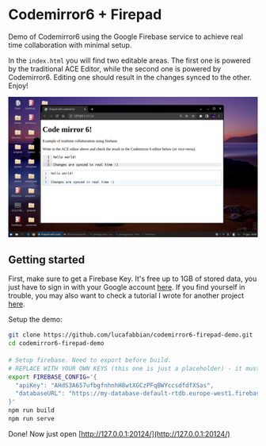# Codemirror6 + Firepad 

Demo of Codemirror6 using the Google Firebase service to achieve real time collaboration with minimal setup.

In the `index.html` you will find two editable areas. The first one is powered by the traditional ACE Editor, while the second one is powered by Codemirror6. Editing one should result in the changes synced to the other. Enjoy!

![screenshot of the demo running](screenshot.png)

## Getting started 

First, make sure to get a Firebase Key. It's free up to 1GB of stored data, you just have to sign in with your Google account [here](https://firebase.google.com/). If you find yourself in trouble, you may also want to check a tutorial I wrote for another project [here](https://librogamesland.github.io/magebook/#/?id=collaborative-projects).


Setup the demo:

```bash
git clone https://github.com/lucafabbian/codemirror6-firepad-demo.git
cd codemirror6-firepad-demo

# Setup firebase. Need to export before build.
# REPLACE WITH YOUR OWN KEYS (this one is just a placeholder) - it must be a valid json
export FIREBASE_CONFIG='{
  "apiKey": "AHdS3A657ufbgfnhnhH8wtXGCzPFqBWYccsdfdfXSas",
  "databaseURL": "https://my-database-default-rtdb.europe-west1.firebasedatabase.app"
}'
npm run build
npm run serve

```

Done! Now just open [http://127.0.0.1:20124/](http://127.0.0.1:20124/)
